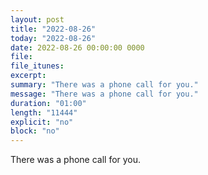 ```yaml
---
layout: post
title: "2022-08-26"
today: "2022-08-26"
date: 2022-08-26 00:00:00 0000
file:
file_itunes:
excerpt:
summary: "There was a phone call for you."
message: "There was a phone call for you."
duration: "01:00"
length: "11444"
explicit: "no"
block: "no"
---
```

There was a phone call for you.


